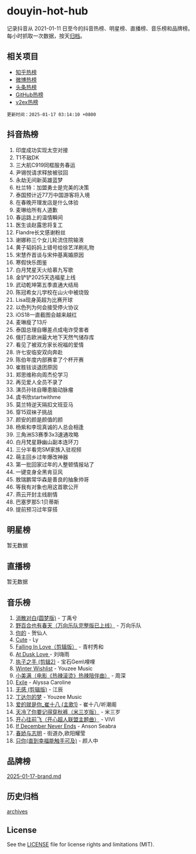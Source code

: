 # douyin-hot-hub

记录抖音从 2021-01-11 日至今的抖音热榜、明星榜、直播榜、音乐榜和品牌榜。每小时抓取一次数据，按天[归档](archives)。

## 相关项目

- [知乎热榜](https://github.com/lonnyzhang423/zhihu-hot-hub)
- [微博热榜](https://github.com/lonnyzhang423/weibo-hot-hub)
- [头条热榜](https://github.com/lonnyzhang423/toutiao-hot-hub)
- [GitHub热榜](https://github.com/lonnyzhang423/github-hot-hub)
- [v2ex热榜](https://github.com/lonnyzhang423/v2ex-hot-hub)


`更新时间：2025-01-17 03:14:10 +0800`

## 抖音热榜

1. 印度成功实现太空对接
1. T1不敌DK
1. 三大航C919同框服务春运
1. 尹锡悦请求释放被驳回
1. 永劫无间新英雄蓝梦
1. 杜兰特：加盟勇士是完美的决策
1. 泰国预计近77万中国游客将入境
1. 在春晚开理发店是什么体验
1. 麦琳给所有人道歉
1. 春运路上的温情瞬间
1. 医生谈赵露思将复工
1. Flandre长文感谢粉丝
1. 谢娜称三个女儿轮流住院输液
1. 黄子韬妈妈上错号给徐艺洋刷礼物
1. 宋慧乔首谈与宋仲基离婚原因
1. 寒假快乐图鉴
1. 白月梵星天火给慕九写歌
1. 金铲铲2025天选福星上线
1. 武动乾坤第五季直通大结局
1. 陈冠希女儿学校在山火中被烧毁
1. Lisa现身英超为比赛开球
1. 以色列为何会接受停火协议
1. iOS18一直截图会越来越红
1. 麦琳瘦了13斤
1. 泰国总理自曝差点成电诈受害者
1. 俄打击欧洲最大地下天然气储存库
1. 看见了被双方家长祝福的爱情
1. 许七安临安双向奔赴
1. 陈伯年度内部赛拿了个杯开赛
1. 崔胜铉谈退团原因
1. 郑思维称向周杰伦学习
1. 再见爱人全员不录了
1. 演员孙铱自曝患脑动脉瘤
1. 虞书欣startwithme
1. 莫兰特逆天隔扣文班亚马
1. 穿15双袜子挑战
1. 颜安的颜是颜值的颜
1. 杨紫和李现真诚的人总会相逢
1. 三角洲S3赛季3x3速通攻略
1. 白月梵星静幽山副本连环刀
1. 三分半看完SM家族入驻视频
1. 萌主回乡过年爆改神器
1. 第一批回家过年的人整顿情报站了
1. 一键变身全黑肯豆风
1. 敖瑞鹏常华森是善良的抽象帅哥
1. 等我有对象也用这首歌公开
1. 燕云开封主线剧情
1. 巴塞罗那5:1贝蒂斯
1. 提前预习过年穿搭

## 明星榜

暂无数据

## 直播榜

暂无数据

## 音乐榜

1. [消散对白(圆梦版)](https://sf5-hl-cdn-tos.douyinstatic.com/obj/tos-cn-ve-2774/og4jB5I5IizzoZVAAAzWgBMAsMDWoArfwBOiFs) - 丁禹兮
1. [野百合也有春天（万向乐队完整版已上线）](https://sf5-hl-cdn-tos.douyinstatic.com/obj/tos-cn-ve-2774/oMnUxhRAMiAGBqDtIPBQ7ACYQZFlJCftcgeDJE) - 万向乐队
1. [你的](https://sf5-hl-cdn-tos.douyinstatic.com/obj/tos-cn-ve-2774/oYuIeKf42jB7sEV6B2upMdpYAgfrQWj0FeRegh) - 贺仙人
1. [Cute](https://sf5-hl-cdn-tos.douyinstatic.com/obj/tos-cn-ve-2774/o4IbIzHWKAAB4wsS5qMBRiiAlEBGTpQRNfFvuo) - Ly
1. [Falling In Love（剪辑版）](https://sf6-cdn-tos.douyinstatic.com/obj/tos-cn-ve-2774/o8ajpA8zzgBPahbBIO8AcKGBLJezFCRd1wfP9f) - 青村秀和
1. [ At Dusk  Love ](https://sf5-hl-cdn-tos.douyinstatic.com/obj/tos-cn-ve-2774/o8CrpCf5CaYgI4ZrtQgMQAFEfuGqNnRSDQAPBc) - 刘嗨雨
1. [执子之手 (剪辑2)](https://sf5-hl-cdn-tos.douyinstatic.com/obj/tos-cn-ve-2774/oUoZLQjCc31XzqsBnBQUNgeKtYPBcgbFDwtfcu) - 宝石Gem\哩哩
1. [Winter Wishlist](https://sf5-hl-cdn-tos.douyinstatic.com/obj/tos-cn-ve-2774/oIIgUOeamCFCVAzxN6MFRLIBlLGpUqQxeeHrLE) - Youzee Music
1. [小美满（电影《热辣滚烫》热辣陪伴曲）](https://sf5-hl-cdn-tos.douyinstatic.com/obj/tos-cn-ve-2774/o0GAn2lSgfZIDUgtevCGDQYnFg4CwnrBaxbTZL) - 周深
1. [Exile](https://sf6-cdn-tos.douyinstatic.com/obj/tos-cn-ve-2774/oYj4gAQTknKE3WW0Je8KGmQ7z1cA4FefwtbufD) - Alyssa Caroline
1. [无感 (剪辑版)](https://sf3-cdn-tos.douyinstatic.com/obj/tos-cn-ve-2774/o0eIsUzJBDlQaQFC5OFlgbMEZC1TFYBftOBn6p) - 江辰
1. [丁达尔的梦](https://sf6-cdn-tos.douyinstatic.com/obj/tos-cn-ve-2774/oMU3WirUZBVQkAC9ccG5P2IQirziZM2RTInUY) - Youzee Music
1. [爱的就是你_崔十八 (主歌1)](https://sf5-hl-cdn-tos.douyinstatic.com/obj/tos-cn-ve-2774/oI5BO5DhFZ6UTcNCnZaOCBLtZ7WIMQGfgnXf5E) - 崔十八/听潮阁
1. [天冷了你要记得穿秋裤（米三岁版）](https://sf5-hl-cdn-tos.douyinstatic.com/obj/tos-cn-ve-2774/oQlIwVIDWiZ6BQilAorS7MA0AgCkQDvcZAdm1) - 米三岁
1. [开心往前飞（开心超人联盟主题曲）](https://sf5-hl-cdn-tos.douyinstatic.com/obj/tos-cn-ve-2774/9d8fb7c82cf1421fb93a9fe925275e0a) - VIVI
1. [If December Never Ends](https://sf5-hl-cdn-tos.douyinstatic.com/obj/tos-cn-ve-2774/oY1IQMoTgCFIBg8RZifyqlBBt1UFgitTYmxeOS) - Anson Seabra
1. [春娇与志明](https://sf5-hl-cdn-tos.douyinstatic.com/obj/tos-cn-ve-2774/e530d8fceb7044b39707d7f9ff54add1) - 街道办,欧阳耀莹
1. [只你(直到幸福能触手可及)](https://sf3-cdn-tos.douyinstatic.com/obj/tos-cn-ve-2774/o0lBkRDzFTeaVSUz3ZZSCBVtZ5DIMQGfgmEAuE) - 颜人中

## 品牌榜

[2025-01-17-brand.md](archives/2025-01-17-brand.md)

## 历史归档

[archives](archives)

## License

See the [LICENSE](LICENSE) file for license rights and limitations (MIT).
